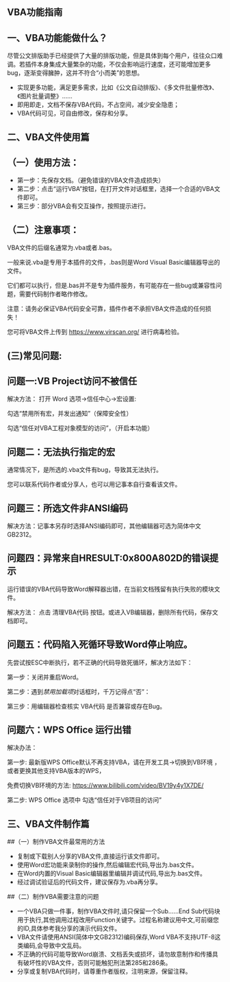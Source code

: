 ## VBA功能指南


## 一、VBA功能能做什么？

尽管公文排版助手已经提供了大量的排版功能，但是具体到每个用户，往往众口难调。若插件本身集成大量繁杂的功能，不仅会影响运行速度，还可能增加更多bug，逐渐变得臃肿，这并不符合“小而美”的思想。

+ 实现更多功能，满足更多需求，比如《公文自动排版》、《多文件批量修改》、《图片批量调整》……
+ 即用即走，文档不保存VBA代码，不占空间，减少安全隐患；
+ VBA代码可见，可自由修改，保存和分享。

## 二、VBA文件使用篇

## （一）使用方法：

+ 第一步：先保存文档。（避免错误的VBA文件造成损失）
+ 第二步：点击“运行VBA”按钮，在打开文件对话框里，选择一个合适的VBA文件即可。
+ 第三步：部分VBA会有交互操作，按照提示进行。

## （二）注意事项：

VBA文件的后缀名通常为.vba或者.bas。

一般来说.vba是专用于本插件的文件，.bas则是Word Visual Basic编辑器导出的文件。

它们都可以执行，但是.bas并不是专为插件服务，有可能存在一些bug或兼容性问题，需要代码制作者略作修改。

注意：请务必保证VBA代码安全可靠，插件作者不承担VBA文件造成的任何损失！

您可将VBA文件上传到 https://www.virscan.org/ 进行病毒检验。

## (三)常见问题:

## 问题一:VB Project访问不被信任
 
解决方法：
打开 Word 选项->信任中心->宏设置:

勾选“禁用所有宏，并发出通知”（保障安全性）

勾选“信任对VBA工程对象模型的访问”，（开启本功能）

## 问题二：无法执行指定的宏

通常情况下，是所选的.vba文件有bug，导致其无法执行。

您可以联系代码作者或分享人，也可以用记事本自行查看该文件。

## 问题三：所选文件非ANSI编码
 
解决方法：记事本另存时选择ANSI编码即可，其他编辑器可选为简体中文GB2312。

## 问题四：异常来自HRESULT:0x800A802D的错误提示

运行错误的VBA代码导致Word解释器出错，在当前文档残留有执行失败的模块文件。

解决方法：	点击 清理VBA代码 按钮。或进入VB编辑器，删除所有代码，保存文档即可。

## 问题五：代码陷入死循环导致Word停止响应。

先尝试按ESC中断执行，若不正确的代码导致死循环，解决方法如下：

第一步：关闭并重启Word。

第二步：遇到*禁用加载项*对话框时，千万记得点“否”：

第三步：用编辑器检查核实 VBA代码 是否兼容或存在Bug。

## 问题六：WPS Office 运行出错
 
解决办法：

第一步: 最新版WPS Office默认不再支持VBA，请在开发工具->切换到VB环境 ，或者更换其他支持VBA版本的WPS，

免费切换VB环境的方法: https://www.bilibili.com/video/BV19y4y1X7DE/

第二步: WPS Office 选项中 勾选“信任对于VB项目的访问”


##  三、VBA文件制作篇

##（一）制作VBA文件最常用的方法

+ 复制或下载别人分享的VBA文件,直接运行该文件即可。
+ 使用Word宏功能来录制你的操作,然后编辑宏代码,导出为.bas文件。
+ 在Word内置的Visual Basic编辑器里编辑并调试代码,导出为.bas文件。
+ 经过调试验证后的代码文件，建议保存为.vba再分享。

##（二）制作VBA需要注意的问题

+ 一个VBA只做一件事，制作VBA文件时,请只保留一个Sub……End Sub代码块用于执行,其他调用过程改用Function关键字。过程名称建议用中文,可前缀您的ID,具体参考我分享的演示代码文件。
+ VBA文件请使用ANSI(简体中文GB2312)编码保存,Word VBA不支持UTF-8这类编码,会导致中文乱码。
+ 不正确的代码可能导致Word崩溃、文档丢失或损坏，请勿故意制作和传播具有破坏性的VBA文件，否则可能触犯刑法第285和286条。
+ 分享或复制VBA代码时，请尊重作者版权，注明来源，保留注释。
